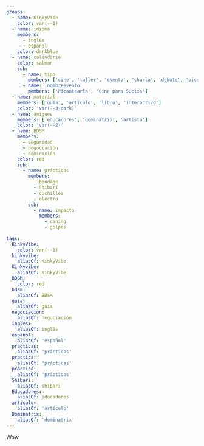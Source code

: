 ```yaml
---
groups:
  - name: KinkyVibe
    color: var(--1)
  - name: idioma
    members:
      - inglés
      - espanol
    color: darkblue
  - name: calendario
    color: salmon
    sub:
      - name: tipo
        members: ['cine', 'taller', 'evento', 'charla', 'debate', 'picnic']
      - name: 'nombreevento'
        members: ['Picantearla', 'Cine para Sucixs']
  - name: material
    members: ['guía', 'artículo', 'libro', 'interactivo']
    color: 'var(--3-dark)'
  - name: amigues
    members: ['educadores', 'dominatrix', 'artista']
    color: 'var(--2)'
  - name: BDSM
    members:
      - seguridad
      - negociación
      - dominación
    color: red
    sub:
      - name: prácticas
        members:
          - bondage
          - Shibari
          - cuchillos
          - electro
        sub:
          - name: impacto
            members:
              - caning
              - golpes
  
tags:
  KinkyVibe:
    color: var(--1)
  kinkyvibe:
    aliasOf: KinkyVibe
  Kinkyvibe:
    aliasOf: KinkyVibe
  BDSM:
    color: red
  bdsm:
    aliasOf: BDSM
  guia:
    aliasOf: guía
  negociacion:
    aliasOf: negociación
  ingles:
    aliasOf: inglés
  espanol:
    aliasOf: 'español'
  practicas:
    aliasOf: 'prácticas'
  practica:
    aliasOf: 'prácticas'
  práctica:
    aliasOf: 'prácticas'
  Shibari:
    aliasOf: shibari
  Educadores:
    aliasOf: educadores
  articulo:
    aliasOf: 'artículo'
  Dominatrix:
    aliasOf: 'dominatrix'
---
```


Wow
